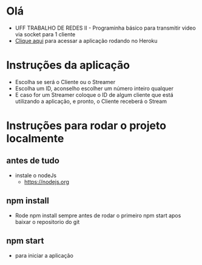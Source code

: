 # Olá
* UFF TRABALHO DE REDES II - Programinha básico para transmitir video via socket para 1 cliente
* [Clique aqui](https://socket-webcam.herokuapp.com/) para acessar a aplicação rodando no Heroku

# Instruções da aplicação
* Escolha se será o Cliente ou o Streamer
* Escolha um ID, aconselho escolher um número inteiro qualquer
* E caso for um Streamer coloque o ID de algum cliente que está utilizando a aplicação, e pronto, o Cliente receberá o Stream

# Instruções para rodar o projeto localmente
## antes de tudo
* instale o nodeJs
    * https://nodejs.org

## npm install
* Rode npm install sempre antes de rodar o primeiro npm start apos baixar o repositorio do git

## npm start
* para iniciar a aplicação
